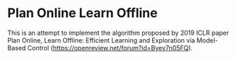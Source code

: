 # Plan Online Learn Offline
This is an attempt to implement the algorithm proposed by 2019 ICLR paper Plan Online, Learn Offline: Efficient Learning and Exploration via Model-Based Control (<https://openreview.net/forum?id=Byey7n05FQ>).
